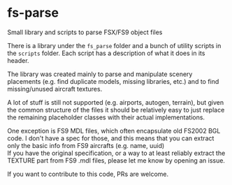 # fs-parse

Small library and scripts to parse FSX/FS9 object files

There is a library under the `fs_parse` folder and a bunch of utility scripts
in the `scripts` folder. Each script has a description of what it does in its header.

The library was created mainly to parse and manipulate scenery placements (e.g. find duplicate models, missing
libraries, etc.)
and to find missing/unused aircraft textures.

A lot of stuff is still not supported (e.g. airports, autogen, terrain), but given the common structure of the files
it should be relatively easy to just replace the remaining placeholder classes with their actual implementations.

One exception is FS9 MDL files, which often encapsulate old FS2002 BGL code.
I don't have a spec for those, and this means that you can extract only the basic info from FS9 aircrafts (e.g. name,
uuid)  
If you have the original specification, or a way to at least reliably extract the TEXTURE part
from FS9 .mdl files, please let me know by opening an issue.

If you want to contribute to this code, PRs are welcome.